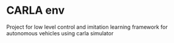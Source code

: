 # CARLA env

Project for low level control and imitation learning framework for autonomous vehicles using carla simulator